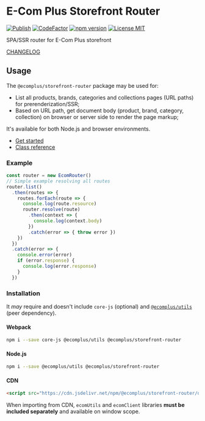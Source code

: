 # E-Com Plus Storefront Router

[![Publish](https://github.com/ecomplus/passport-client/workflows/Publish/badge.svg)](https://github.com/ecomplus/passport-client/actions?workflow=Publish) [![CodeFactor](https://www.codefactor.io/repository/github/ecomplus/storefront-router/badge)](https://www.codefactor.io/repository/github/ecomplus/storefront-router)
[![npm version](https://img.shields.io/npm/v/@ecomplus/storefront-router.svg)](https://www.npmjs.org/@ecomplus/storefront-router)
[![License MIT](https://img.shields.io/badge/License-MIT-yellow.svg)](https://opensource.org/licenses/MIT)

SPA/SSR router for E-Com Plus storefront

[CHANGELOG](https://github.com/ecomplus/storefront-router/blob/master/CHANGELOG.md)

## Usage

The `@ecomplus/storefront-router` package may be used for:

- List all products, brands, categories and collections pages
(URL paths) for prerenderization/SSR;
- Based on URL path, get document body (product, brand, category, collection)
on browser or server side to render the page markup;

It's available for both Node.js and browser environments.

- [Get started](https://developers.e-com.plus/storefront-router/module-@ecomplus_storefront-router.html)
- [Class reference](https://developers.e-com.plus/storefront-router/EcomRouter.html)

### Example

```js
const router = new EcomRouter()
// Simple example resolving all routes
router.list()
  .then(routes => {
    routes.forEach(route => {
      console.log(route.resource)
      router.resolve(route)
        .then(context => {
          console.log(context.body)
        })
        .catch(error => { throw error })
    })
  })
  .catch(error => {
    console.error(error)
    if (error.response) {
      console.log(error.response)
    }
  })
```

### Installation

It _may_ require and doesn't include `core-js` (optional) and [`@ecomplus/utils`](https://developers.e-com.plus/utils/) (peer dependency).

#### Webpack

```bash
npm i --save core-js @ecomplus/utils @ecomplus/storefront-router
```

#### Node.js

```bash
npm i --save @ecomplus/utils @ecomplus/storefront-router
```

#### CDN

```html
<script src="https://cdn.jsdelivr.net/npm/@ecomplus/storefront-router/dist/ecom-router.var.min.js"></script>
```

When importing from CDN, `ecomUtils` and `ecomClient` libraries **must be included separately** and available on window scope.
